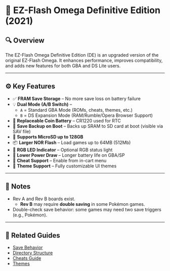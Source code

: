 # 🧩 EZ-Flash Omega Definitive Edition (2021)

## 🔍 Overview
The EZ-Flash Omega Definitive Edition (DE) is an upgraded version of the original EZ-Flash Omega. It enhances performance, improves compatibility, and adds new features for both GBA and DS Lite users.

---

## ⚙️ Key Features

- ✅ **FRAM Save Storage** – No more save loss on battery failure
- 💡 **Dual Mode (A/B Switch)** –
  - `A` = Standard GBA Mode (ROMs, cheats, themes, etc.)
  - `B` = DS Expansion Mode (RAM/Rumble/Opera Browser Support)
- 🔋 **Replaceable Coin Battery** – CR1220 used for RTC
- 💾 **Save Backup on Boot** – Backs up SRAM to SD card at boot (visible via SAV file)
- 📁 **Supports MicroSD up to 128GB**
- 📦 **Larger NOR Flash** – Load games up to 64MB (512Mb)
- 🌈 **RGB LED Indicator** – Optional RGB status light
- 🔄 **Lower Power Draw** – Longer battery life on GBA/SP
- 🔧 **Cheat Support** – Enable from in-cart menu
- 🎨 **Theme Support** – Fully customizable UI themes

---

## 🧠 Notes
- Rev A and Rev B boards exist.
  - **Rev B** may require **double saving** in some Pokémon games.
- Double-check save behavior: some games may need two save triggers (e.g., Pokémon).

---

## 📖 Related Guides
- [Save Behavior](https://github.com/ChimeraGaming/GBA-EZ-Flash-2025-Guide/blob/main/Save.md)
- [Directory Structure](https://github.com/ChimeraGaming/GBA-EZ-Flash-2025-Guide/blob/main/Directory%20Structure.md)
- [Cheats Guide](https://github.com/ChimeraGaming/GBA-EZ-Flash-2025-Guide/blob/main/Cheats.md)
- [Themes](https://github.com/ChimeraGaming/GBA-EZ-Flash-2025-Guide/blob/main/Theme%20Files.md)
